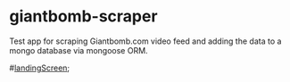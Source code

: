 # giantbomb-scraper
Test app for scraping Giantbomb.com video feed and adding the data to a mongo database via mongoose ORM.

#[landingScreen](/public/images/landingScreen.png);